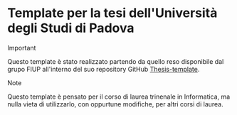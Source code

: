 # Template per la tesi dell'Università degli Studi di Padova

> [!IMPORTANT]
> Questo template è stato realizzato partendo da quello reso disponibile dal grupo FIUP all'interno del suo repository GitHub [Thesis-template](https://github.com/FIUP/Thesis-template).

> [!NOTE]
> Questo template è pensato per il corso di laurea trinenale in Informatica, ma nulla vieta di utilizzarlo, con oppurtune modifiche, per altri corsi di laurea.